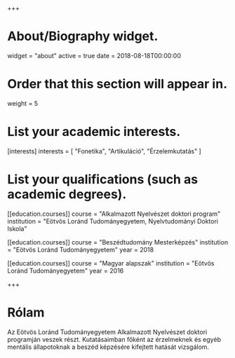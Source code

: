 +++
# About/Biography widget.
widget = "about"
active = true
date = 2018-08-18T00:00:00

# Order that this section will appear in.
weight = 5

# List your academic interests.
[interests]
  interests = [
    "Fonetika",
    "Artikuláció",
    "Érzelemkutatás"
  ]

# List your qualifications (such as academic degrees).
[[education.courses]]
  course = "Alkalmazott Nyelvészet doktori program"
  institution = "Eötvös Loránd Tudományegyetem, Nyelvtudományi Doktori Iskola"

[[education.courses]]
  course = "Beszédtudomány Mesterképzés"
  institution = "Eötvös Loránd Tudományegyetem"
  year = 2018

[[education.courses]]
  course = "Magyar alapszak"
  institution = "Eötvös Loránd Tudományegyetem"
  year = 2016
 
+++

# Rólam

Az Eötvös Loránd Tudományegyetem Alkalmazott Nyelvészet doktori programján veszek részt. Kutatásaimban főként az érzelmeknek és egyéb mentális állapotoknak a beszéd képzésére kifejtett hatását vizsgálom.